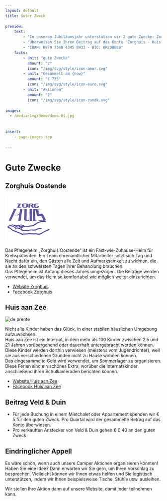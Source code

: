 ```yaml
---
layout: default
title: Guter Zweck

preview:
    text:
        - "In unserem Jubiläumsjahr unterstützen wir 2 gute Zwecke: Zorghuis Oostende und Huis aan Zee."
        - "Überweisen Sie Ihren Beitrag auf das Konto 'Zorghuis - Huis aan Zee'"
        - "IBAN: BE79 7340 4345 8433 - BIC: KREDBEBB"
    facts:
        - unit: "gute Zwecke"
          amount: "2"
          icon: "/img/svg/style/icon-amor.svg"
        - unit: "Gesammelt am {now}"
          amount: "€ 735"
          icon: "/img/svg/style/icon-euro.svg"
        - unit: "Aktionen"
          amount: "2"
          icon: "/img/svg/style/icon-zandk.svg"

images:
  - /media/img/demo/demo-01.jpg
  
    
insert:
    - page-images-top
    
---
```


# Gute Zwecke

## Zorghuis Oostende


![de prente](../img/goeddoel/zorghuis.png)  


Das Pflegeheim „Zorghuis Oostende“ ist ein Fast-wie-Zuhause-Heim für Krebspatienten. Ein Team ehrenamtlicher Mitarbeiter setzt sich Tag und Nacht dafür ein, den Gästen alle Zeit und Aufmerksamkeit zu widmen, die sie an den schwersten Tagen ihrer Behandlung brauchen.<br>
Das Pflegeheim ist Anfang dieses Jahres umgezogen. Die Beiträge werden verwendet, um das Heim so komfortabel wie möglich weiter einzurichten.

- [Website Zorghuis](http://www.zorghuisoostende.be)
- [Facebook Zorghuis](http://www.facebook.com/ZorghuisO)


## Huis aan Zee

![de prente](../img/goeddoel/imagestripgdtest.png) 

Nicht alle Kinder haben das Glück, in einer stabilen häuslichen Umgebung aufzuwachsen.<br> 
Huis aan Zee ist ein Internat, in dem mehr als 100 Kinder zwischen 2,5 und 21 Jahren vorübergehend oder dauerhaft untergebracht werden können. Diese Kinder werden dorthin verwiesen (meistens vom Jugendrichter), weil sie aus verschiedenen Gründen nicht zu Hause wohnen können.<br>
Das eingesammelte Geld wird verwendet, um Sommerlager zu organisieren. Diese Ferien sind ein schönes Extra, worüber die Internatskinder anschließend ihren Schulkameraden berichten können. 

- [Website Huis aan Zee](http://www.devloedlijn.be/huisaanzee)
- [Facebook Huis aan Zee](http://www.facebook.com/mpiHuisAanZee)


## Beitrag Veld & Duin
- Für jede Buchung in einem Mietchalet oder Appartement spenden wir € 5 für den guten Zweck. Pro Quartal wird der gesammelte Betrag auf das Konto überwiesen.
- Pro verkauften Anstecker von Veld & Duin gehen € 0,40 an den guten Zweck.

## Eindringlicher Appell
Es wäre schön, wenn auch unsere Camper Aktionen organisieren könnten!
Haben Sie eine Idee? Dann erwarten wir Sie gern, um Ihren Vorschlag zu besprechen. Vielleicht können wir Ihnen etwas helfen und Sie logistisch unterstützen, indem wir Ihnen beispielsweise Tische, Stühle usw. ausleihen.

Wir stellen Ihre Aktion dann auf unsere Website, damit jeder teilnehmen kann.





























































































































































































































































































































































































































































































































































 
